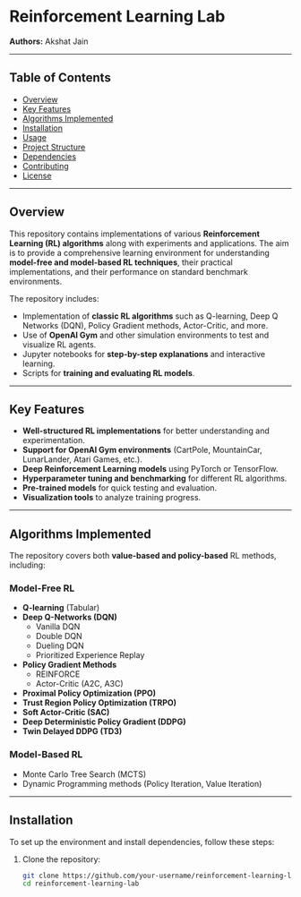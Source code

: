 # Reinforcement Learning Lab

**Authors:** Akshat Jain

---

## Table of Contents
- [Overview](#overview)
- [Key Features](#key-features)
- [Algorithms Implemented](#algorithms-implemented)
- [Installation](#installation)
- [Usage](#usage)
- [Project Structure](#project-structure)
- [Dependencies](#dependencies)
- [Contributing](#contributing)
- [License](#license)

---

## Overview
This repository contains implementations of various **Reinforcement Learning (RL) algorithms** along with experiments and applications. The aim is to provide a comprehensive learning environment for understanding **model-free and model-based RL techniques**, their practical implementations, and their performance on standard benchmark environments.

The repository includes:
- Implementation of **classic RL algorithms** such as Q-learning, Deep Q Networks (DQN), Policy Gradient methods, Actor-Critic, and more.
- Use of **OpenAI Gym** and other simulation environments to test and visualize RL agents.
- Jupyter notebooks for **step-by-step explanations** and interactive learning.
- Scripts for **training and evaluating RL models**.

---

## Key Features
- **Well-structured RL implementations** for better understanding and experimentation.
- **Support for OpenAI Gym environments** (CartPole, MountainCar, LunarLander, Atari Games, etc.).
- **Deep Reinforcement Learning models** using PyTorch or TensorFlow.
- **Hyperparameter tuning and benchmarking** for different RL algorithms.
- **Pre-trained models** for quick testing and evaluation.
- **Visualization tools** to analyze training progress.

---

## Algorithms Implemented
The repository covers both **value-based and policy-based** RL methods, including:

### **Model-Free RL**
- **Q-learning** (Tabular)
- **Deep Q-Networks (DQN)**
  - Vanilla DQN
  - Double DQN
  - Dueling DQN
  - Prioritized Experience Replay
- **Policy Gradient Methods**
  - REINFORCE
  - Actor-Critic (A2C, A3C)
- **Proximal Policy Optimization (PPO)**
- **Trust Region Policy Optimization (TRPO)**
- **Soft Actor-Critic (SAC)**
- **Deep Deterministic Policy Gradient (DDPG)**
- **Twin Delayed DDPG (TD3)**

### **Model-Based RL**
- Monte Carlo Tree Search (MCTS)
- Dynamic Programming methods (Policy Iteration, Value Iteration)

---

## Installation
To set up the environment and install dependencies, follow these steps:

1. Clone the repository:
   ```bash
   git clone https://github.com/your-username/reinforcement-learning-lab.git
   cd reinforcement-learning-lab
